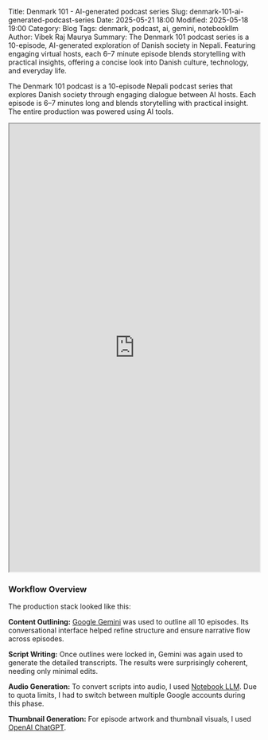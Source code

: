Title: Denmark 101 - AI-generated podcast series
Slug: denmark-101-ai-generated-podcast-series
Date: 2025-05-21 18:00
Modified: 2025-05-18 19:00
Category: Blog
Tags: denmark, podcast, ai, gemini, notebookllm
Author: Vibek Raj Maurya
Summary: The Denmark 101 podcast series is a 10-episode, AI-generated exploration of Danish society in Nepali. Featuring engaging virtual hosts, each 6–7 minute episode blends storytelling with practical insights, offering a concise look into Danish culture, technology, and everyday life.

The Denmark 101 podcast is a 10-episode Nepali podcast series that explores Danish society through engaging dialogue between AI  hosts. Each episode is 6–7 minutes long and blends storytelling with practical insight. The entire production was powered using AI tools.

<iframe src="https://creators.spotify.com/pod/show/rvibek/episodes/S1E10---e335vki" width="100%" height="900" frameborder="1" allowtransparency="true" allow="encrypted-media"></iframe>

### Workflow Overview
The production stack looked like this:

**Content Outlining:** [Google Gemini](https://aistudio.google.com/) was used to outline all 10 episodes. Its conversational interface helped refine structure and ensure narrative flow across episodes.

**Script Writing:** Once outlines were locked in, Gemini was again used to generate the detailed transcripts. The results were surprisingly coherent, needing only minimal edits.

**Audio Generation:** To convert scripts into audio, I used [Notebook LLM](https://notebooklm.google.com/). Due to quota limits, I had to switch between multiple Google accounts during this phase.

**Thumbnail Generation:** For episode artwork and thumbnail visuals, I used [OpenAI ChatGPT](https://chatgpt.com/).